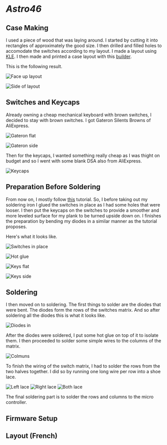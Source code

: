 # _Astro46_

## Case Making

I used a piece of wood that was laying around.
I started by cutting it into rectangles of
approximately the good size. I then drilled
and filled holes to accomodate the switches
according to my layout. I made a layout using
[KLE](http://www.keyboard-layout-editor.com/).
I then made and printed a case layout with
this [builder](http://builder.swillkb.com/).

This is the following result.

![Face up layout](photos/case_flat.jpg)

![Side of layout](photos/case_side.jpg)

## Switches and Keycaps

Already owning a cheap mechanical keyboard
with brown switches, I decided to stay with
brown switches. I got Gateron Silents Browns of AliExpress.

![Gateron flat](photos/switch_sleep.jpg)

![Gateron side](photos/switch_up.jpg)

Then for the keycaps, I wanted something
really cheap as I was thight on budget and
so I went with some blank DSA also from AliExpress.

![Keycaps](photos/keycaps.jpg)

## Preparation Before Soldering

From now on, I mostly follow
[this](https://www.youtube.com/watch?v=zY2k75eWrLQ)
tutorial. So, I before taking out my soldering
iron I glued the switches in place as I had
some holes that were looser. I then put the
keycaps on the switches to provide a smoother
and more leveled surface for my plank to
be turned upside down on. I finishes the
preparation by bending my diodes in a similar manner as the tutorial proposes.

Here's what it looks like.

![Switches in place](photos/case_switch_flat.jpg)

![Hot glue](photos/hot_glue.jpg)

![Keys flat](photos/case_keys_flat.jpg)

![Keys side](photos/case_keys_side.jpg)

## Soldering

I then moved on to soldering. The first things
to solder are the diodes that were bent.
The diodes form the rows of the switches
matrix. And so after soldering all the diodes this is what it looks like.

![Diodes in](photos/diodes.jpg)

After the diodes were soldered, I put some
hot glue on top of it to isolate them. I
then proceeded to solder some simple wires to the columns of the matrix.

![Colmuns](photos/columns.jpg)

To finish the wiring of the switch matrix, I had to solder the rows from the two halves together. I did so by running one long wire per row into a shoe lace.

![Left lace](photos/left_row_lace.jpg)
![Right lace](photos/right_row_lace.jpg)
![Both lace](photos/both_lace.jpg)

The final soldering part is to solder the
rows and columns to the micro controller.

## Firmware Setup

## Layout (French)

